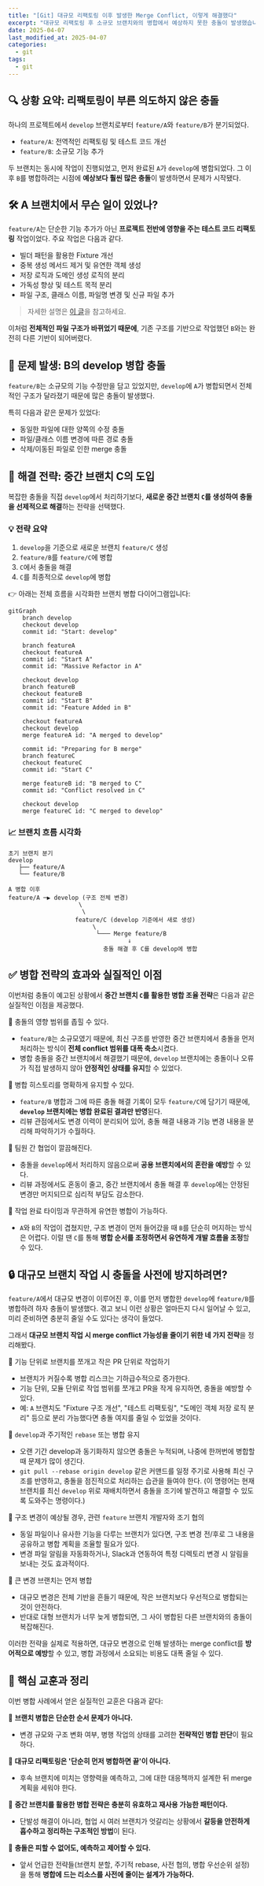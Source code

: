 ```yaml
---
title: "[Git] 대규모 리팩토링 이후 발생한 Merge Conflict, 이렇게 해결했다"
excerpt: "대규모 리팩토링 후 소규모 브랜치와의 병합에서 예상하지 못한 충돌이 발생했습니다. 이 글에서는 브랜치 전략을 통해 충돌을 효율적으로 해결한 실제 사례를 공유합니다."
date: 2025-04-07
last_modified_at: 2025-04-07
categories:
  - git
tags:
  - git
---
```


## 🔍 상황 요약: 리팩토링이 부른 의도하지 않은 충돌

하나의 프로젝트에서 `develop` 브랜치로부터 `feature/A`와 `feature/B`가 분기되었다.

- `feature/A`: 전역적인 리팩토링 및 테스트 코드 개선
- `feature/B`: 소규모 기능 추가

두 브랜치는 동시에 작업이 진행되었고, 먼저 완료된 `A`가 `develop`에 병합되었다. 그 이후 `B`를 병합하려는 시점에 **예상보다 훨씬 많은 충돌**이 발생하면서 문제가 시작됐다.

## 🛠 A 브랜치에서 무슨 일이 있었나?

`feature/A`는 단순한 기능 추가가 아닌 **프로젝트 전반에 영향을 주는 테스트 코드 리팩토링** 작업이었다. 주요 작업은 다음과 같다.

- 빌더 패턴을 활용한 Fixture 개선
- 중복 생성 메서드 제거 및 유연한 객체 생성
- 저장 로직과 도메인 생성 로직의 분리
- 가독성 향상 및 테스트 목적 분리
- 파일 구조, 클래스 이름, 파일명 변경 및 신규 파일 추가

> 자세한 설명은 [이 글](https://burningfalls.github.io/java/improving-fixture-design-for-efficient-test-data-management/)을 참고하세요.

이처럼 **전체적인 파일 구조가 바뀌었기 때문에**, 기존 구조를 기반으로 작업했던 `B`와는 완전히 다른 기반이 되어버렸다.

## 🧨 문제 발생: B의 develop 병합 충돌

`feature/B`는 소규모의 기능 수정만을 담고 있었지만, `develop`에 `A`가 병합되면서 전체적인 구조가 달라졌기 때문에 많은 충돌이 발생했다.

특히 다음과 같은 문제가 있었다:

- 동일한 파일에 대한 양쪽의 수정 충돌
- 파일/클래스 이름 변경에 따른 경로 충돌
- 삭제/이동된 파일로 인한 merge 충돌

## 🧭 해결 전략: 중간 브랜치 C의 도입

복잡한 충돌을 직접 `develop`에서 처리하기보다, **새로운 중간 브랜치 `C`를 생성하여 충돌을 선제적으로 해결**하는 전략을 선택했다.

### 💡 전략 요약

1. `develop`을 기준으로 새로운 브랜치 `feature/C` 생성
2. `feature/B`를 `feature/C`에 병합
3. `C`에서 충돌을 해결
4. `C`를 최종적으로 `develop`에 병합

👉 아래는 전체 흐름을 시각화한 브랜치 병합 다이어그램입니다:

```mermaid
gitGraph
    branch develop
    checkout develop
    commit id: "Start: develop"

    branch featureA
    checkout featureA
    commit id: "Start A"
    commit id: "Massive Refactor in A"

    checkout develop
    branch featureB
    checkout featureB
    commit id: "Start B"
    commit id: "Feature Added in B"

    checkout featureA
    checkout develop
    merge featureA id: "A merged to develop"

    commit id: "Preparing for B merge"
    branch featureC
    checkout featureC
    commit id: "Start C"

    merge featureB id: "B merged to C"
    commit id: "Conflict resolved in C"

    checkout develop
    merge featureC id: "C merged to develop"
```

### 📈 브랜치 흐름 시각화

```plaintext
초기 브랜치 분기
develop
   ├── feature/A
   └── feature/B

A 병합 이후
feature/A ─▶ develop (구조 전체 변경)
                    \
                     \
                   feature/C (develop 기준에서 새로 생성)
                        \
                         └─── Merge feature/B
                                  ↓
                           충돌 해결 후 C를 develop에 병합
```

## ✅ 병합 전략의 효과와 실질적인 이점

이번처럼 충돌이 예고된 상황에서 **중간 브랜치 `C`를 활용한 병합 조율 전략**은 다음과 같은 실질적인 이점을 제공했다.

🔸 충돌의 영향 범위를 좁힐 수 있다.
- `feature/B`는 소규모였기 때문에, 최신 구조를 반영한 중간 브랜치에서 충돌을 먼저 처리하는 방식이 **전체 conflict 범위를 대폭 축소**시켰다.
- 병합 충돌을 중간 브랜치에서 해결했기 때문에, `develop` 브랜치에는 충돌이나 오류가 직접 발생하지 않아 **안정적인 상태를 유지**할 수 있었다.

🔸 병합 히스토리를 명확하게 유지할 수 있다.
- `feature/B` 병합과 그에 따른 충돌 해결 기록이 모두 `feature/C`에 담기기 때문에, **`develop` 브랜치에는 병합 완료된 결과만 반영**된다.
- 리뷰 관점에서도 변경 이력이 분리되어 있어, 충돌 해결 내용과 기능 변경 내용을 분리해 파악하기가 수월하다.

🔸 팀원 간 협업이 깔끔해진다.
- 충돌을 `develop`에서 처리하지 않음으로써 **공용 브랜치에서의 혼란을 예방**할 수 있다.
- 리뷰 과정에서도 혼동이 줄고, 중간 브랜치에서 충돌 해결 후 `develop`에는 안정된 변경만 머지되므로 심리적 부담도 감소한다.

🔸 작업 완료 타이밍과 무관하게 유연한 병합이 가능하다.
- `A`와 `B`의 작업이 겹쳤지만, 구조 변경이 먼저 들어갔을 때 `B`를 단순히 머지하는 방식은 어렵다. 이럴 땐 `C`를 통해 **병합 순서를 조정하면서 유연하게 개발 흐름을 조정**할 수 있다.

## 🔒 대규모 브랜치 작업 시 충돌을 사전에 방지하려면?

`feature/A`에서 대규모 변경이 이루어진 후, 이를 먼저 병합한 `develop`에 `feature/B`를 병합하려 하자 충돌이 발생했다. 겪고 보니 이런 상황은 얼마든지 다시 일어날 수 있고, 미리 준비하면 충분히 줄일 수도 있다는 생각이 들었다.

그래서 **대규모 브랜치 작업 시 merge conflict 가능성을 줄이기 위한 네 가지 전략**을 정리해봤다.

🔸 기능 단위로 브랜치를 쪼개고 작은 PR 단위로 작업하기
- 브랜치가 커질수록 병합 리스크는 기하급수적으로 증가한다.
- 기능 단위, 모듈 단위로 작업 범위를 쪼개고 PR을 작게 유지하면, 충돌을 예방할 수 있다.
- 예: `A` 브랜치도 "Fixture 구조 개선", "테스트 리팩토링", "도메인 객체 저장 로직 분리" 등으로 분리 가능했다면 충돌 여지를 줄일 수 있었을 것이다.

🔸 `develop`과 주기적인 `rebase` 또는 병합 유지
- 오랜 기간 develop과 동기화하지 않으면 충돌은 누적되며, 나중에 한꺼번에 병합할 때 문제가 많이 생긴다.
- `git pull --rebase origin develop` 같은 커맨드를 일정 주기로 사용해 최신 구조를 반영하고, 충돌을 점진적으로 처리하는 습관을 들여야 한다. (이 명령어는 현재 브랜치를 최신 `develop` 위로 재배치하면서 충돌을 조기에 발견하고 해결할 수 있도록 도와주는 명령이다.)

🔸 구조 변경이 예상될 경우, 관련 `feature` 브랜치 개발자와 조기 협의
- 동일 파일이나 유사한 기능을 다루는 브랜치가 있다면, 구조 변경 전/후로 그 내용을 공유하고 병합 계획을 조율할 필요가 있다.
- 변경 파일 알림을 자동화하거나, Slack과 연동하여 특정 디렉토리 변경 시 알림을 보내는 것도 효과적이다.

🔸 큰 변경 브랜치는 먼저 병합
- 대규모 변경은 전체 기반을 흔들기 때문에, 작은 브랜치보다 우선적으로 병합되는 것이 안전하다.
- 반대로 대형 브랜치가 너무 늦게 병합되면, 그 사이 병합된 다른 브랜치와의 충돌이 복잡해진다.

이러한 전략을 실제로 적용하면, 대규모 변경으로 인해 발생하는 merge conflict를 **방어적으로 예방**할 수 있고, 병합 과정에서 소요되는 비용도 대폭 줄일 수 있다.

## 🎯 핵심 교훈과 정리

이번 병합 사례에서 얻은 실질적인 교훈은 다음과 같다:

🔸 **브랜치 병합은 단순한 순서 문제가 아니다.**
* 변경 규모와 구조 변화 여부, 병행 작업의 상태를 고려한 **전략적인 병합 판단**이 필요하다.

🔸 **대규모 리팩토링은 '단순히 먼저 병합하면 끝'이 아니다.**
* 후속 브랜치에 미치는 영향력을 예측하고, 그에 대한 대응책까지 설계한 뒤 merge 계획을 세워야 한다.

🔸 **중간 브랜치를 활용한 병합 전략은 충분히 유효하고 재사용 가능한 패턴이다.**
* 단발성 해결이 아니라, 협업 시 여러 브랜치가 엇갈리는 상황에서 **갈등을 안전하게 흡수하고 정리하는 구조적인 방법**이 된다.

🔸 **충돌은 피할 수 없어도, 예측하고 제어할 수 있다.**
* 앞서 언급한 전략들(브랜치 분할, 주기적 rebase, 사전 협의, 병합 우선순위 설정)을 통해 **병합에 드는 리소스를 사전에 줄이는 설계가 가능하다.**
